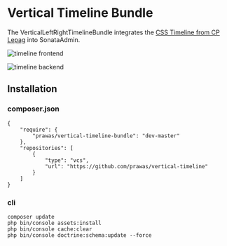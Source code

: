 # Vertical Timeline Bundle

The VerticalLeftRightTimelineBundle integrates the [CSS Timeline from CP Lepag](https://codepen.io/cplepage/pen/EozVXL) into SonataAdmin.


![timeline frontend](https://prawas.s3.amazonaws.com/timeline-front.png)

![timeline backend](https://prawas.s3.amazonaws.com/timeline-back.png)

## Installation

### composer.json

    {
        "require": {
            "prawas/vertical-timeline-bundle": "dev-master"
        },
        "repositories": [
            {
                "type": "vcs",
                "url": "https://github.com/prawas/vertical-timeline"
            }
        ]
    }

### cli

    composer update
    php bin/console assets:install
    php bin/console cache:clear
    php bin/console doctrine:schema:update --force
